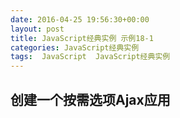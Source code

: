 ```yaml
---
date: 2016-04-25 19:56:30+00:00
layout: post
title: JavaScript经典实例 示例18-1
categories: JavaScript经典实例
tags:  JavaScript  JavaScript经典实例
---
```

创建一个按需选项Ajax应用
----------------

<html>
    <head>
        <title>On Demand Select</title>
        <style>
            #nicestuff
            {   
                display: none;
                margin: 10px 0;
            }
            
            #nicething
            {
                width: 400px;
            }
            
        </style>
        <script type="text/javascript">
            var xmlhttp;
            
            function populateSelect() {
                var value,
                inputs = this.getElementsByTagName('input');
            
                for (var i = 0; i < inputs.length; i++) {
                    if (inputs[i].checked) {
                        value = inputs[i].value;
                        break;
                    }
                    
                }
                
                // 准备请求
                if (!xmlhttp) {
                    xmlhttp = new XMLHttpRequest();
                }
                
                var url = 'http://lovechina.xyz/JavaScript经典实例Example18-1?nicething=' + value;
                
                xmlhttp.open('GET', url, true);
                xmlhttp.onreadystatechange = getThings;
                xmlhttp.send(null);
            }
            
            // 处理返回值
            function getThings() {
                if (xmlhttp.readyState === 4 && xmlhttp.status === 200) {
                    var select = document.getElementById('nicestuff'),
                        nicethings = xmlhttp.responseText.split(',');
                                        
                    select.length = 0;
                    for (var i = 0; i < nicethings.length; i++) {
                        select.options[select.length] = new Option(nicethings[i], nicethings[i]);
                    }
                    
                    select.style.display = 'block';
                } else if (xmlhttp.readyState === 4 && xmlhttp.status !== 200) {
                    alert('No items returned for request');
                }
                
            }
            
            window.onload = function() {
                document.getElementById('submitbutton').style.display = 'none';
                document.getElementById('nicething').onclick = populateSelect;
            }
            
        </script>
    </head>
    <body>
        <form method="get">
            <p>Select one:</p>
            <fieldset id="nicething">
                <input type="radio" name="nicethings" value="bird" />
                <label for="bird">Brid</label><br />
                <input type="radio" name="nicethings" value="flower" />
                <label for="flower">Flower</label><br />
                <input type="radio" name="nicethings" value="sweets" />
                <label for="sweets">Sweets</label><br />
                <input type="radio" name="nicethings" value="cuddles" />
                <label for="cuddles">Cute Critters</label><br />
            </fieldset>
            <input type="submit" id="submitbutton" value="get nice things" />
            <select id="nicestuff"></select>
        </form>
    </body>
</html>

源码如下：

{% highlight html linenos %}
<!DOCTYPE html>
<html>
    <head>
        <title>On Demand Select</title>
        <style>
            #nicestuff
            {   
                display: none;
                margin: 10px 0;
            }
            
            #nicething
            {
                width: 400px;
            }
            
        </style>
        <script type="text/javascript">
            var xmlhttp;
            
            function populateSelect() {
                var value,
                inputs = this.getElementsByTagName('input');
            
                for (var i = 0; i < inputs.length; i++) {
                    if (inputs[i].checked) {
                        value = inputs[i].value;
                        break;
                    }
                    
                }
                
                // 准备请求
                if (!xmlhttp) {
                    xmlhttp = new XMLHttpRequest();
                }
                
                var url = 'http://lovechina.xyz/JavaScript经典实例Example18-1.html?nicething=' + value;
                
                xmlhttp.open('GET', url, true);
                xmlhttp.onreadystatechange = getThings;
                xmlhttp.send(null);
            }
            
            // 处理返回值
            function getThings() {
                if (xmlhttp.readyState === 4 && xmlhttp.status === 200) {
                    var select = document.getElementById('nicestuff'),
                        nicethings = xmlhttp.responseText.split(',');
                                        
                    select.length = 0;
                    for (var i = 0; i < nicethings.length; i++) {
                        select.options[select.length] = new Option(nicethings[i], nicethings[i]);
                    }
                    
                    select.style.display = 'block';
                } else if (xmlhttp.readyState === 4 && xmlhttp.status !== 200) {
                    alert('No items returned for request');
                }
                
            }
            
            window.onload = function() {
                document.getElementById('submitbutton').style.display = 'none';
                document.getElementById('nicething').onclick = populateSelect;
            }
            
        </script>
    </head>
    <body>
        <form method="get">
            <p>Select one:</p>
            <fieldset id="nicething">
                <input type="radio" name="nicethings" value="bird" />
                <label for="bird">Brid</label><br />
                <input type="radio" name="nicethings" value="flower" />
                <label for="flower">Flower</label><br />
                <input type="radio" name="nicethings" value="sweets" />
                <label for="sweets">Sweets</label><br />
                <input type="radio" name="nicethings" value="cuddles" />
                <label for="cuddles">Cute Critters</label><br />
            </fieldset>
            <input type="submit" id="submitbutton" value="get nice things" />
            <select id="nicestuff"></select>
        </form>
    </body>
</html>
{% endhighlight %}
